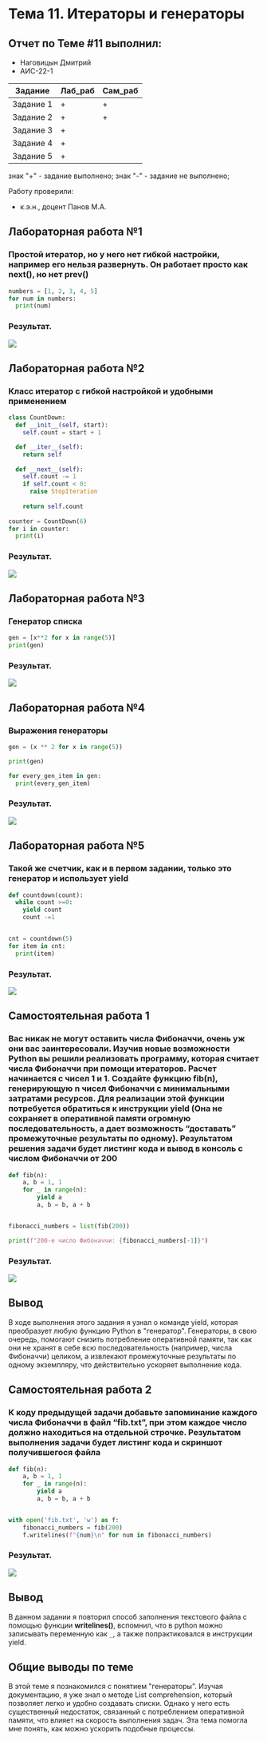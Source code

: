 # Тема 11. Итераторы и генераторы
## Отчет по Теме #11 выполнил:
- Наговицын Дмитрий 
- АИС-22-1

| Задание | Лаб_раб | Сам_раб |
| ------ | ------ | ------ |
| Задание 1 | + | + |
| Задание 2 | + | + |
| Задание 3 | + |  |
| Задание 4 | + |  |
| Задание 5 | + |  |

знак "+" - задание выполнено; знак "-" - задание не выполнено;

Работу проверили:
- к.э.н., доцент Панов М.А.

## Лабораторная работа №1
### Простой итератор, но у него нет гибкой настройки, например его нельзя развернуть. Он работает просто как next(), но нет prev()

```python
numbers = [1, 2, 3, 4, 5]
for num in numbers:
  print(num)
```
### Результат.

![](pic/11лб_1.PNG)

## Лабораторная работа №2
### Класс итератор с гибкой настройкой и удобными применением

```python
class CountDown:
  def __init__(self, start):
    self.count = start + 1

  def __iter__(self):
    return self
  
  def __next__(self):
    self.count -= 1
    if self.count < 0:
      raise StopIteration
    
    return self.count
  
counter = CountDown(6)
for i in counter:
  print(i)
```
### Результат.

![](pic/11лб_2.PNG)

## Лабораторная работа №3
### Генератор списка

```python
gen = [x**2 for x in range(5)]
print(gen)
```
### Результат.

![](pic/11лб_3.PNG)

## Лабораторная работа №4
### Выражения генераторы

```python
gen = (x ** 2 for x in range(5))

print(gen)

for every_gen_item in gen:
  print(every_gen_item)
```
### Результат.

![](pic/11лб_4.PNG)


## Лабораторная работа №5
### Такой же счетчик, как и в первом задании, только это генератор и использует yield

```python
def countdown(count):
  while count >=0:
    yield count
    count -=1 


cnt = countdown(5)
for item in cnt:
  print(item)
```
### Результат.

![](pic/11лб_5.PNG)


## Самостоятельная работа 1
### Вас никак не могут оставить числа Фибоначчи, очень уж они вас заинтересовали. Изучив новые возможности Python вы решили реализовать программу, которая считает числа Фибоначчи при помощи итераторов. Расчет начинается с чисел 1 и 1. Создайте функцию fib(n), генерирующую n чисел Фибоначчи с минимальными затратами ресурсов. Для реализации этой функции потребуется обратиться к инструкции yield (Она не сохраняет в оперативной памяти огромную последовательность, а дает возможность “доставать” промежуточные результаты по одному). Результатом решения задачи будет листинг кода и вывод в консоль с числом Фибоначчи от 200

```python
def fib(n):
    a, b = 1, 1
    for _ in range(n):
        yield a
        a, b = b, a + b


fibonacci_numbers = list(fib(200))

print(f"200-е число Фибоначчи: {fibonacci_numbers[-1]}")
```

### Результат.

![](pic/11ср_1.PNG)

## Вывод

В ходе выполнения этого задания я узнал о команде yield, которая преобразует любую функцию Python в "генератор". Генераторы, в свою очередь, помогают снизить потребление оперативной памяти, так как они не хранят в себе всю последовательность (например, числа Фибоначчи) целиком, а извлекают промежуточные результаты по одному экземпляру, что действительно ускоряет выполнение кода.

## Самостоятельная работа 2
### К коду предыдущей задачи добавьте запоминание каждого числа Фибоначчи в файл “fib.txt”, при этом каждое число должно находиться на отдельной строчке. Результатом выполнения задачи будет листинг кода и скриншот получившегося файла
```python
def fib(n):
    a, b = 1, 1
    for _ in range(n):
        yield a
        a, b = b, a + b


with open('fib.txt', 'w') as f:
    fibonacci_numbers = fib(200)
    f.writelines(f"{num}\n" for num in fibonacci_numbers)
```

### Результат.

![](pic/11ср_2.PNG)

## Вывод

В данном задании я повторил способ заполнения текстового файла с помощью функции **writelines()**, вспомнил, что в python можно записывать переменную как `_`, а также попрактиковался в инструкции yield.

## Общие выводы по теме

В этой теме я познакомился с понятием "генераторы". Изучая документацию, я уже знал о методе List comprehension, который позволяет легко и удобно создавать списки. Однако у него есть существенный недостаток, связанный с потреблением оперативной памяти, что влияет на скорость выполнения задач. Эта тема помогла мне понять, как можно ускорить подобные процессы.
